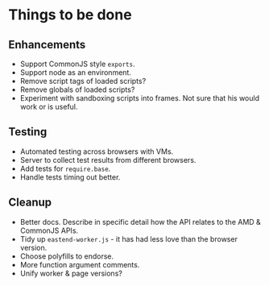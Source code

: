 # Things to be done

## Enhancements
 * Support CommonJS style `exports`.
 * Support node as an environment.
 * Remove script tags of loaded scripts?
 * Remove globals of loaded scripts?
 * Experiment with sandboxing scripts into frames. Not sure that his would work or is useful.

## Testing
 * Automated testing across browsers with VMs.
 * Server to collect test results from different browsers.
 * Add tests for `require.base`.
 * Handle tests timing out better.
 
## Cleanup
 * Better docs. Describe in specific detail how the API relates to the AMD & CommonJS APIs.
 * Tidy up `eastend-worker.js` - it has had less love than the browser version.
 * Choose polyfills to endorse.
 * More function argument comments.
 * Unify worker & page versions?
